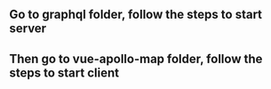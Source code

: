 ## Go to graphql folder, follow the steps to start server
## Then go to vue-apollo-map folder, follow the steps to start client
